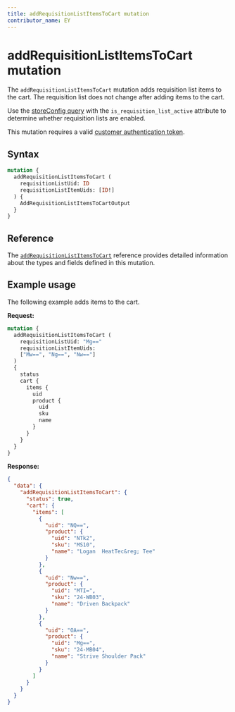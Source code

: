 ```yaml
---
title: addRequisitionListItemsToCart mutation
contributor_name: EY
---
```


# addRequisitionListItemsToCart mutation

The `addRequisitionListItemsToCart` mutation adds requisition list items to the cart. The requisition list does not change after adding items to the cart.

<InlineAlert variant="info" slots="text" />

Use the [storeConfig query](../../../../schema/store/queries/store-config.md) with the `is_requisition_list_active` attribute to determine whether requisition lists are enabled.

This mutation requires a valid [customer authentication token](../../../customer/mutations/generate-token.md).

## Syntax

```graphql
mutation {
  addRequisitionListItemsToCart (
    requisitionListUid: ID
    requisitionListItemUids: [ID!]
  ) {
    AddRequisitionListItemsToCartOutput
  }
}
```

## Reference

The [`addRequisitionListItemsToCart`](https://developer.adobe.com/commerce/webapi/graphql-api/index.html#mutation-addRequisitionListItemsToCart) reference provides detailed information about the types and fields defined in this mutation.

## Example usage

The following example adds items to the cart.

**Request:**

```graphql
mutation {
  addRequisitionListItemsToCart (
    requisitionListUid: "Mg=="
    requisitionListItemUids:
    ["Mw==", "Ng==", "Nw=="]
  )
  {
    status
    cart {
      items {
        uid
        product {
          uid
          sku
          name
        }
      }
    }
  }
}
```

**Response:**

``` json
{
  "data": {
    "addRequisitionListItemsToCart": {
      "status": true,
      "cart": {
        "items": [
          {
            "uid": "NQ==",
            "product": {
              "uid": "NTk2",
              "sku": "MS10",
              "name": "Logan  HeatTec&reg; Tee"
            }
          },
          {
            "uid": "Nw==",
            "product": {
              "uid": "MTI=",
              "sku": "24-WB03",
              "name": "Driven Backpack"
            }
          },
          {
            "uid": "OA==",
            "product": {
              "uid": "Mg==",
              "sku": "24-MB04",
              "name": "Strive Shoulder Pack"
            }
          }
        ]
      }
    }
  }
}
```
